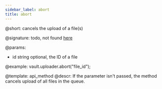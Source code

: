```yaml
---
sidebar_label: abort
title: abort
---          
```


@short: cancels the upload of a file(s)

@signature: todo, not found [here](https://cdn.dhtmlx.com/suite/pro/edge/types/ts-uploader/sources/types.d.ts)

@params:

* id	 string 		optional, the ID of a file

@example:
vault.uploader.abort("file_id");

@template: api_method
@descr:
If the parameter isn't passed, the method cancels upload of all files in the queue.


